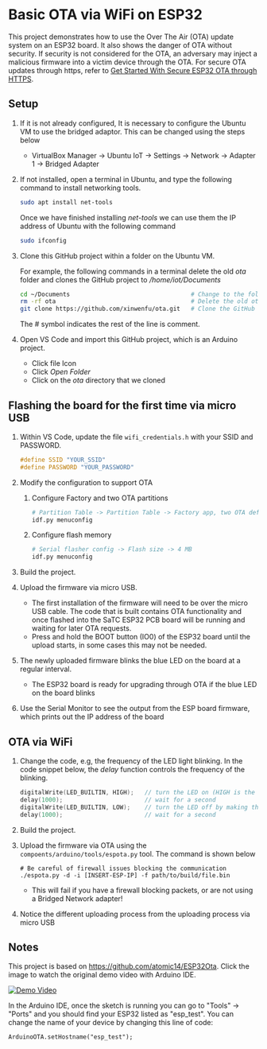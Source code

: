 # Basic OTA via WiFi on ESP32

This project demonstrates how to use the Over The Air (OTA) update system on an ESP32 board. It also shows the danger of OTA without security. If security is not considered for the OTA, an adversary may inject a malicious firmware into a victim device through the OTA. For secure OTA updates through https, refer to [Get Started With Secure ESP32 OTA through HTTPS](https://github.com/PBearson/Get-Started-With-ESP32-OTA).


## Setup
1. If it is not already configured, It is necessary to configure the Ubuntu VM to use the bridged adaptor. This can be changed using the steps below
   * VirtualBox Manager -> Ubuntu IoT -> Settings -> Network -> Adapter 1 -> Bridged Adapter

2. If not installed, open a terminal in Ubuntu, and type the following command to install networking tools.
   ```sh 
   sudo apt install net-tools
   ```

   Once we have finished installing *net-tools* we can use them the IP address of Ubuntu with the following command
   ```sh
   sudo ifconfig
   ```

3. Clone this GitHub project within a folder on the Ubuntu VM.

   For example, the following commands in a terminal delete the old *ota* folder and clones the GitHub project to */home/iot/Documents*

   ```sh
   cd ~/Documents                                  # Change to the folder Documents within the home folder
   rm -rf ota                                      # Delete the old ota folder
   git clone https://github.com/xinwenfu/ota.git   # Clone the GitHub repository
   ```
   The # symbol indicates the rest of the line is comment.

4. Open VS Code and import this GitHub project, which is an Arduino project.
   - Click file Icon
   - Click *Open Folder* 
   - Click on the *ota* directory that we cloned



## Flashing the board for the first time via micro USB

1. Within VS Code, update the file `wifi_credentials.h` with your SSID and PASSWORD. 
   ```c
   #define SSID "YOUR_SSID"
   #define PASSWORD "YOUR_PASSWORD"
   ```
2. Modify the configuration to support OTA
   1. Configure Factory and two OTA partitions
      ```sh
      # Partition Table -> Partition Table -> Factory app, two OTA definitions
      idf.py menuconfig
      ```
   2. Configure flash memory
      ```sh
      # Serial flasher config -> Flash size -> 4 MB
      idf.py menuconfig
      ```
3. Build the project.
4. Upload the firmware via micro USB.
   - The first installation of the firmware will need to be over the micro USB cable. The code that is built contains OTA functionality and once flashed into the SaTC ESP32 PCB board will be running and waiting for later OTA requests.
   - Press and hold the BOOT button (IO0) of the ESP32 board until the upload starts, in some cases this may not be needed.

5. The newly uploaded firmware blinks the blue LED on the board at a regular interval.
   - The ESP32 board is ready for upgrading through OTA if the blue LED on the board blinks

6. Use the Serial Monitor to see the output from the ESP board firmware, which prints out the IP address of the board

## OTA via WiFi

1. Change the code, e.g, the frequency of the LED light blinking. In the code snippet below, the *delay* function controls the frequency of the blinking.

   ```c
   digitalWrite(LED_BUILTIN, HIGH);   // turn the LED on (HIGH is the voltage level)
   delay(1000);                       // wait for a second
   digitalWrite(LED_BUILTIN, LOW);    // turn the LED off by making the voltage LOW
   delay(1000);                       // wait for a second
   ```
2. Build the project.
3. Upload the firmware via OTA using the ``` compoents/arduino/tools/espota.py ``` tool. The command is shown below
   ```
   # Be careful of firewall issues blocking the communication
   ./espota.py -d -i [INSERT-ESP-IP] -f path/to/build/file.bin
   ```
   * This will fail if you have a firewall blocking packets, or are not using a Bridged Network adapter!
4.  Notice the different uploading process from the uploading process via micro USB


## Notes

This project is based on https://github.com/atomic14/ESP32Ota. 
Click the image to watch the original demo video with Arduino IDE.

[![Demo Video](https://img.youtube.com/vi/_bMsrxiyuHs/0.jpg)](https://www.youtube.com/watch?v=_bMsrxiyuHs)

In the Arduino IDE, once the sketch is running you can go to "Tools" -> "Ports" and you should find your ESP32 listed as "esp_test". You can change the name of your device by changing this line of code:
```
ArduinoOTA.setHostname("esp_test");
```

